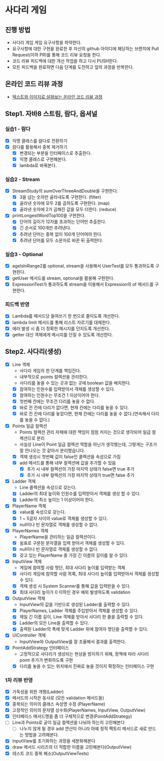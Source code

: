 # 사다리 게임
## 진행 방법
* 사다리 게임 게임 요구사항을 파악한다.
* 요구사항에 대한 구현을 완료한 후 자신의 github 아이디에 해당하는 브랜치에 Pull Request(이하 PR)를 통해 코드 리뷰 요청을 한다.
* 코드 리뷰 피드백에 대한 개선 작업을 하고 다시 PUSH한다.
* 모든 피드백을 완료하면 다음 단계를 도전하고 앞의 과정을 반복한다.

## 온라인 코드 리뷰 과정
* [텍스트와 이미지로 살펴보는 온라인 코드 리뷰 과정](https://github.com/nextstep-step/nextstep-docs/tree/master/codereview)

## Step1. 자바8 스트림, 람다, 옵셔널
### 실습1 - 람다
- [X] 익명 클래스를 람다로 전환하기
- [X] 람다를 활용해서 중복 제거하기
    - [X] 변경되는 부분을 인터페이스로 추출한다.
    - [X] 익명 클래스로 구현해본다.
    - [X] lambda로 바꿔본다.

### 실습2 - Stream
- [X] StreamStudy의 sumOverThreeAndDouble을 구현한다.
    - [X] 3을 넘는 숫자만 골라내도록 구현한다. (filter)
    - [X] 골라낸 숫자에 모두 2를 곱하도록 구현한다. (map)
    - [X] 골라낸 숫자에 2가 곱해진 값을 모두 더한다. (reduce)
- [X] printLongestWordTop100을 구현한다.
    - [X] 단어의 길이가 12자를 초과하는 단어만 추출한다.
    - [X] 긴 순서로 100개만 추려낸다.
    - [X] 추려낸 단어는 중복 없이 100개 단어여야 한다.
    - [X] 추려낸 단어를 모두 소문자로 바꾼 뒤 출력한다.

### 실습3 - Optional
- [X] ageIsInRange2를 optional, stream을 사용해서 UserTest를 모두 통과하도록 구현한다.
- [X] getUser 메서드를 stream, optional을 활용해 구현한다.
- [X] ExpressionTest가 통과하도록 stream을 이용해서 Expression의 of 메서드를 구현한다. 

### 피드백 반영
- [X] Lambda를 메서드당 들여쓰기 한 번으로 줄이도록 개선한다.
- [X] lambda limit 메서드를 통해 리스트 자르기를 대체한다.
- [X] 에러 발생 시 좀 더 정확한 메시지를 던지도록 개선한다.
- [X] getter 대신 객체에게 메시지를 던질 수 있도록 개선한다.

## Step2. 사다리(생성)
- [X] Line 객체
    - 사다리 게임의 한 단계를 책임진다.
    - 내부적으로 points 컬렉션을 관리한다.
    - 사다리를 놓을 수 있는 곳과 없는 곳에 boolean 값을 배치한다.
    - [X] 참여하는 인원수를 입력받아서 객체를 생성할 수 있다.
    - [X] 참여하는 인원수는 무조건 1 이상이어야 한다.
    - [X] 첫번째 칸에는 무조건 다리를 놓을 수 없다.
    - [X] 바로 전 칸에 다리가 없다면, 현재 칸에는 다리를 놓을 수 있다.
    - [X] 바로 전 칸에 다리를 놓았다면, 현재 칸에는 다리를 놓을 수 없다.(연속해서 다리를 놓을 수 없다.)
- [X] Points 일급 컬렉션
    - Points 컬렉션 관리 자체에 대한 책임이 점점 커지는 것으로 생각되어 일급 컬렉션으로 분리
    - 사실상 Line이 Point 일급 컬렉션 역할을 아닌가 생각했는데, 그렇게는 구조가 잘 안나오는 것 같아서 분리했습니다.
    - [X] 객체 생성시 첫번째 값이 false인 콜렉션을 속성으로 가짐
    - [X] add 메서드를 통해 내부 컬렉션에 값을 추가할 수 있음
        - [X] 추가 시 내부 컬렉션의 가장 마지막 상태가 false면 true 추가
        - [X] 추가 시 내부 컬렉션의 가장 마지막 상태가 true면 false 추가
- [X] Ladder 객체
    - Line 콜렉션을 속성으로 갖는다.
    - [X] Ladder의 최대 높이와 인원수를 입력받아서 객체를 생성 할 수 있다.
    - [X] Ladder의 최소 높이는 1 이상이어야 한다.
- [X] PlayerName 객체
    - [X] value를 속성으로 갖는다.
    - [X] 1 ~ 5글자 사이의 value로 객체를 생성할 수 있다.
    - [X] null이나 빈 문자열로 객체를 생성할 수 없다.
- [X] PlayerNames 객체
    - PlayerName을 관리하는 일급 컬렉션이다.
    - [X] 쉼표로 구분된 문자열을 입력 받아서 객체를 생성할 수 있다.
    - [X] null이나 빈 문자열로 객체를 생성할 수 없다.
    - [X] 갖고 있는 PlayerName 중 가장 긴 이름의 길이를 알 수 있다.
- [X] InputView 객체
    - 게임에 참여할 사람 명단, 최대 사다리 높이를 입력받는 객체
    - [X] 사다리 게임에 참여할 사람 목록, 최대 사다리 높이를 입력받아서 객체를 생성할 수 있다.
    - [X] 객체 생성 시 System Scanner를 통해 값을 입력받을 수 있다.
    - [X] 최대 사다리 높이가 0 이하인 경우 예외 발생하도록 validation
- [X] OutputView 객체
    - InputView의 값을 기반으로 생성된 Ladder를 출력할 수 있다.
    - [X] PlayerNames, Ladder 객체를 주입받아서 객체를 생성할 수 있다.
    - [X] 제일 긴 이름 길이, Line 객체를 받아서 사다리 한 줄을 출력할 수 있다.
    - [X] Ladder의 모든 Line을 출력할 수 있다.
    - [X] 출력된 Ladder의 폭에 맞게 Ladder 위에 참여자 명단을 출력할 수 있다.
- [X] UiController 객체
    - InputView와 OutputView를 잘 조율해서 결과를 출력한다.
- [X] PointAddStrategy 인터페이스
    - 고정적으로 사다리가 생성되는 현상을 방지하기 위해, 정책에 따라 사다리 point 추가가 변화하도록 구현
    - [X] 다리를 놓을 수 있는 위치에서 진짜로 놓을 것이지 확정하는 인터페이스 구현

### 1차 리뷰 반영
- [X] 가독성을 위한 개행(Ladder)
- [X] 메서드의 시작은 동사로 (모든 validation 메서드들)
- [X] 중복되는 의미의 클래스 속성명 수정 (PlayerName)
- [X] 고정적인 의미의 문자열 상수화(PlayerNames, InputView, OutputView)
- [X] 인터페이스 메서드명을 좀 더 구체적으로 변경(PointAddStrategy)
- [ ] Line과 Points로 굳이 일급 컬렉션을 나눠야 하는지 고민해본다
    - [ ] 나누지 않게 될 경우 add 연산이 아니라 아예 정적 팩토리 메서드로 새로 만드는 방법을 고려해본다.
- [X] InputView를 초기화하는 과정을 세분화해본다
- [X] draw 메서드 시리즈의 더 적합한 이름을 고민해본다(OutputView)
- [X] 테스트 코드 중복 해소(OutputViewTests)
